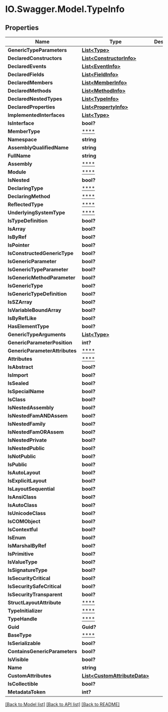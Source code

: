 # IO.Swagger.Model.TypeInfo
## Properties

Name | Type | Description | Notes
------------ | ------------- | ------------- | -------------
**GenericTypeParameters** | [**List&lt;Type&gt;**](Type.md) |  | [optional] 
**DeclaredConstructors** | [**List&lt;ConstructorInfo&gt;**](ConstructorInfo.md) |  | [optional] 
**DeclaredEvents** | [**List&lt;EventInfo&gt;**](EventInfo.md) |  | [optional] 
**DeclaredFields** | [**List&lt;FieldInfo&gt;**](FieldInfo.md) |  | [optional] 
**DeclaredMembers** | [**List&lt;MemberInfo&gt;**](MemberInfo.md) |  | [optional] 
**DeclaredMethods** | [**List&lt;MethodInfo&gt;**](MethodInfo.md) |  | [optional] 
**DeclaredNestedTypes** | [**List&lt;TypeInfo&gt;**](TypeInfo.md) |  | [optional] 
**DeclaredProperties** | [**List&lt;PropertyInfo&gt;**](PropertyInfo.md) |  | [optional] 
**ImplementedInterfaces** | [**List&lt;Type&gt;**](Type.md) |  | [optional] 
**IsInterface** | **bool?** |  | [optional] 
**MemberType** | [****](.md) |  | [optional] 
**Namespace** | **string** |  | [optional] 
**AssemblyQualifiedName** | **string** |  | [optional] 
**FullName** | **string** |  | [optional] 
**Assembly** | [****](.md) |  | [optional] 
**Module** | [****](.md) |  | [optional] 
**IsNested** | **bool?** |  | [optional] 
**DeclaringType** | [****](.md) |  | [optional] 
**DeclaringMethod** | [****](.md) |  | [optional] 
**ReflectedType** | [****](.md) |  | [optional] 
**UnderlyingSystemType** | [****](.md) |  | [optional] 
**IsTypeDefinition** | **bool?** |  | [optional] 
**IsArray** | **bool?** |  | [optional] 
**IsByRef** | **bool?** |  | [optional] 
**IsPointer** | **bool?** |  | [optional] 
**IsConstructedGenericType** | **bool?** |  | [optional] 
**IsGenericParameter** | **bool?** |  | [optional] 
**IsGenericTypeParameter** | **bool?** |  | [optional] 
**IsGenericMethodParameter** | **bool?** |  | [optional] 
**IsGenericType** | **bool?** |  | [optional] 
**IsGenericTypeDefinition** | **bool?** |  | [optional] 
**IsSZArray** | **bool?** |  | [optional] 
**IsVariableBoundArray** | **bool?** |  | [optional] 
**IsByRefLike** | **bool?** |  | [optional] 
**HasElementType** | **bool?** |  | [optional] 
**GenericTypeArguments** | [**List&lt;Type&gt;**](Type.md) |  | [optional] 
**GenericParameterPosition** | **int?** |  | [optional] 
**GenericParameterAttributes** | [****](.md) |  | [optional] 
**Attributes** | [****](.md) |  | [optional] 
**IsAbstract** | **bool?** |  | [optional] 
**IsImport** | **bool?** |  | [optional] 
**IsSealed** | **bool?** |  | [optional] 
**IsSpecialName** | **bool?** |  | [optional] 
**IsClass** | **bool?** |  | [optional] 
**IsNestedAssembly** | **bool?** |  | [optional] 
**IsNestedFamANDAssem** | **bool?** |  | [optional] 
**IsNestedFamily** | **bool?** |  | [optional] 
**IsNestedFamORAssem** | **bool?** |  | [optional] 
**IsNestedPrivate** | **bool?** |  | [optional] 
**IsNestedPublic** | **bool?** |  | [optional] 
**IsNotPublic** | **bool?** |  | [optional] 
**IsPublic** | **bool?** |  | [optional] 
**IsAutoLayout** | **bool?** |  | [optional] 
**IsExplicitLayout** | **bool?** |  | [optional] 
**IsLayoutSequential** | **bool?** |  | [optional] 
**IsAnsiClass** | **bool?** |  | [optional] 
**IsAutoClass** | **bool?** |  | [optional] 
**IsUnicodeClass** | **bool?** |  | [optional] 
**IsCOMObject** | **bool?** |  | [optional] 
**IsContextful** | **bool?** |  | [optional] 
**IsEnum** | **bool?** |  | [optional] 
**IsMarshalByRef** | **bool?** |  | [optional] 
**IsPrimitive** | **bool?** |  | [optional] 
**IsValueType** | **bool?** |  | [optional] 
**IsSignatureType** | **bool?** |  | [optional] 
**IsSecurityCritical** | **bool?** |  | [optional] 
**IsSecuritySafeCritical** | **bool?** |  | [optional] 
**IsSecurityTransparent** | **bool?** |  | [optional] 
**StructLayoutAttribute** | [****](.md) |  | [optional] 
**TypeInitializer** | [****](.md) |  | [optional] 
**TypeHandle** | [****](.md) |  | [optional] 
**Guid** | **Guid?** |  | [optional] 
**BaseType** | [****](.md) |  | [optional] 
**IsSerializable** | **bool?** |  | [optional] 
**ContainsGenericParameters** | **bool?** |  | [optional] 
**IsVisible** | **bool?** |  | [optional] 
**Name** | **string** |  | [optional] 
**CustomAttributes** | [**List&lt;CustomAttributeData&gt;**](CustomAttributeData.md) |  | [optional] 
**IsCollectible** | **bool?** |  | [optional] 
**MetadataToken** | **int?** |  | [optional] 

[[Back to Model list]](../README.md#documentation-for-models) [[Back to API list]](../README.md#documentation-for-api-endpoints) [[Back to README]](../README.md)

